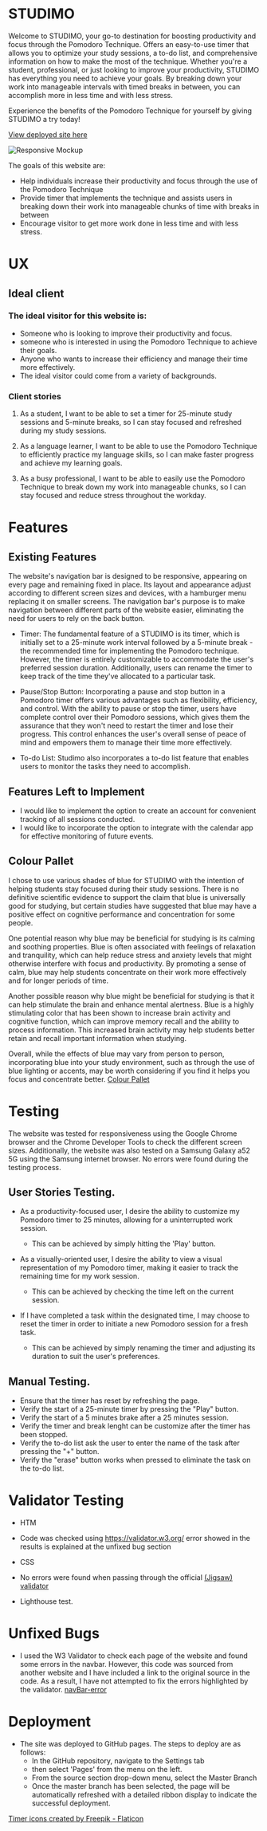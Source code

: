 # STUDIMO
Welcome to STUDIMO, your go-to destination for boosting productivity and focus through the Pomodoro Technique. Offers an easy-to-use timer that allows you to optimize your study sessions, a to-do list, and comprehensive information on how to make the most of the technique. Whether you're a student, professional, or just looking to improve your productivity, STUDIMO has everything you need to achieve your goals. By breaking down your work into manageable intervals with timed breaks in between, you can accomplish more in less time and with less stress.

Experience the benefits of the Pomodoro Technique for yourself by giving STUDIMO a try today!

[View deployed site here](https://sandrac98.github.io/Studimo./)

![Responsive Mockup](./assets/readme-images/mockup.png)


The goals of this website are:
* Help individuals increase their productivity and focus through the use of the Pomodoro Technique
* Provide timer that implements the technique and assists users in breaking down their work into manageable chunks of time with breaks in between
* Encourage visitor to  get more work done in less time and with less stress.


# UX
## Ideal client
### The ideal visitor for this website is:

* Someone who is looking to improve their productivity and focus.
* someone  who is interested in using the Pomodoro Technique to achieve their goals.
* Anyone who wants to increase their efficiency and manage their time more effectively.
* The ideal visitor could come from a variety of backgrounds.


### Client stories

1. As a student, I want to be able to set a timer for 25-minute study sessions and 5-minute breaks, so I can stay focused and refreshed during my study sessions.

2. As a language learner, I want to be able to use the Pomodoro Technique to efficiently practice my language skills, so I can make faster progress and achieve my learning goals.

3. As a busy professional, I want to be able to easily use the Pomodoro Technique to break down my work into manageable chunks, so I can stay focused and reduce stress throughout the workday.


# Features 
## Existing Features
 The website's navigation bar is designed to be responsive, appearing on every page and remaining fixed in place. Its layout and appearance adjust according to different screen sizes and devices, with a hamburger menu replacing it on smaller screens. The navigation bar's purpose is to make navigation between different parts of the website easier, eliminating the need for users to rely on the back button.

- Timer: The fundamental feature of a STUDIMO is its timer, which is initially set to a 25-minute work interval followed by a 5-minute break - the recommended time for implementing the Pomodoro technique. However, the timer is entirely customizable to accommodate the user's preferred session duration. Additionally, users can rename the timer to keep track of the time they've allocated to a particular task.

- Pause/Stop Button: Incorporating a pause and stop button in a Pomodoro timer offers various advantages such as flexibility, efficiency, and control. With the ability to pause or stop the timer, users have complete control over their Pomodoro sessions, which gives them the assurance that they won't need to restart the timer and lose their progress. This control enhances the user's overall sense of peace of mind and empowers them to manage their time more effectively.

- To-do List: Studimo also incorporates a to-do list feature that enables users to monitor the tasks they need to accomplish.

## Features Left to Implement

- I would like to implement the option to create an account for convenient tracking of all sessions conducted.
- I would like to incorporate the option to integrate with the calendar app for effective monitoring of future events.

## Colour Pallet

I chose to use various shades of blue for STUDIMO with the intention of helping students stay focused during their study sessions. There is no definitive scientific evidence to support the claim that blue is universally good for studying, but certain studies have suggested that blue may have a positive effect on cognitive performance and concentration for some people.

One potential reason why blue may be beneficial for studying is its calming and soothing properties. Blue is often associated with feelings of relaxation and tranquility, which can help reduce stress and anxiety levels that might otherwise interfere with focus and productivity. By promoting a sense of calm, blue may help students concentrate on their work more effectively and for longer periods of time.

Another possible reason why blue might be beneficial for studying is that it can help stimulate the brain and enhance mental alertness. Blue is a highly stimulating color that has been shown to increase brain activity and cognitive function, which can improve memory recall and the ability to process information. This increased brain activity may help students better retain and recall important information when studying.

Overall, while the effects of blue may vary from person to person, incorporating blue into your study environment, such as through the use of blue lighting or accents, may be worth considering if you find it helps you focus and concentrate better.
[Colour Pallet](https://colorkit.co/palette/87b9ff-93b9ff-0075db-80baed-000000/)


# Testing  

The website was tested for responsiveness using the Google Chrome browser and the Chrome Developer Tools to check the different screen sizes. Additionally, the website was also tested on a Samsung Galaxy a52 5G using the Samsung internet browser. No errors were found during the testing process. 


## User Stories Testing.
* As a productivity-focused user, I desire the ability to customize my Pomodoro timer to 25 minutes, allowing for a uninterrupted work session.
   - This can be achieved by simply hitting the 'Play' button.

* As a visually-oriented user, I desire the ability to view a visual representation of my Pomodoro timer, making it easier to track the remaining time for my work session.
   - This can be achieved by checking the time left on the current session.


* If I have completed a task within the designated time, I may choose to reset the timer in order to initiate a new Pomodoro session for a fresh task.
   - This can be achieved by simply renaming the timer and adjusting its duration to suit the user's preferences.

## Manual Testing.

- Ensure that the timer has reset by refreshing the page.
- Verify the start of a 25-minute timer by pressing the "Play" button.
- Verify the start of a 5 minutes brake after a 25 minutes session.
- Verify the timer and break lenght can be customize after the timer has been stopped.
- Verify the to-do list ask the user to enter the name of the task after pressing the "+" button.
- Verify the "erase" button works when pressed to eliminate the task on the to-do list.


# Validator Testing 

- HTM
 - Code was checked using https://validator.w3.org/ error showed in the results is explained at the unfixed bug section

 - CSS
  - No errors were found when passing through the official [(Jigsaw) validator](./assets/readme-images/css-validation.png)

- Lighthouse test.

# Unfixed Bugs
 - I used the W3 Validator to check each page of the website and found some errors in the navbar. However, this code was sourced from another website and I have included a link to the original source in the code. As a result, I have not attempted to fix the errors highlighted by the validator. [navBar-error](./assets/readme-images/navbar-error.png)

# Deployment

- The site was deployed to GitHub pages. The steps to deploy are as follows: 
   - In the GitHub repository, navigate to the Settings tab 
   - then select 'Pages' from the menu on the left.
   - From the source section drop-down menu, select the Master Branch
   - Once the master branch has been selected, the page will be automatically refreshed with a detailed ribbon display to indicate the successful deployment. 
   
<a href="https://www.flaticon.com/free-icons/timer" title="timer icons">Timer icons created by Freepik - Flaticon</a>